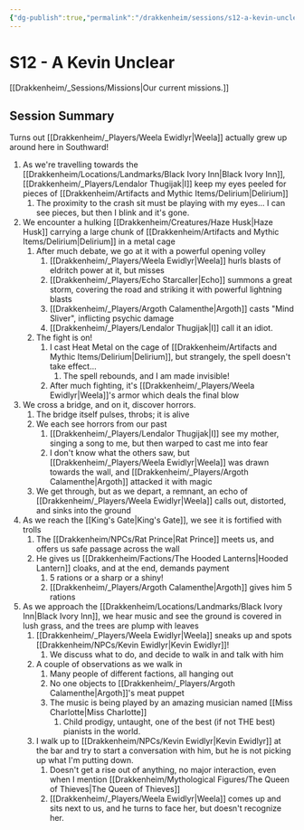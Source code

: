 ```yaml
---
{"dg-publish":true,"permalink":"/drakkenheim/sessions/s12-a-kevin-unclear/","tags":["gardenEntry"]}
---
```



# S12 - A Kevin Unclear

[[Drakkenheim/_Sessions/Missions\|Our current missions.]]

## Session Summary
Turns out [[Drakkenheim/_Players/Weela Ewidlyr\|Weela]] actually grew up around here in Southward!
1. As we're travelling towards the [[Drakkenheim/Locations/Landmarks/Black Ivory Inn\|Black Ivory Inn]], [[Drakkenheim/_Players/Lendalor Thugijak\|I]] keep my eyes peeled for pieces of [[Drakkenheim/Artifacts and Mythic Items/Delirium\|Delirium]]
	1. The proximity to the crash sit must be playing with my eyes... I can see pieces, but then I blink and it's gone.
2. We encounter a hulking [[Drakkenheim/Creatures/Haze Husk\|Haze Husk]] carrying a large chunk of [[Drakkenheim/Artifacts and Mythic Items/Delirium\|Delirium]] in a metal cage
	1. After much debate, we go at it with a powerful opening volley
		1. [[Drakkenheim/_Players/Weela Ewidlyr\|Weela]] hurls blasts of eldritch power at it, but misses
		2. [[Drakkenheim/_Players/Echo Starcaller\|Echo]] summons a great storm, covering the road and striking it with powerful lightning blasts
		3. [[Drakkenheim/_Players/Argoth Calamenthe\|Argoth]] casts "Mind Sliver", inflicting psychic damage
		4. [[Drakkenheim/_Players/Lendalor Thugijak\|I]] call it an idiot.
	2. The fight is on!
		1. I cast Heat Metal on the cage of [[Drakkenheim/Artifacts and Mythic Items/Delirium\|Delirium]], but strangely, the spell doesn't take effect...
			1. The spell rebounds, and I am made invisible! 
		2. After much fighting, it's [[Drakkenheim/_Players/Weela Ewidlyr\|Weela]]'s armor which deals the final blow
3. We cross a bridge, and on it, discover horrors.
	1. The bridge itself pulses, throbs; it is alive
	2. We each see horrors from our past
		1. [[Drakkenheim/_Players/Lendalor Thugijak\|I]] see my mother, singing a song to me, but then warped to cast me into fear
		2. I don't know what the others saw, but [[Drakkenheim/_Players/Weela Ewidlyr\|Weela]] was drawn towards the wall, and [[Drakkenheim/_Players/Argoth Calamenthe\|Argoth]] attacked it with magic
	3. We get through, but as we depart, a remnant, an echo of [[Drakkenheim/_Players/Weela Ewidlyr\|Weela]] calls out, distorted, and sinks into the ground
4. As we reach the [[King's Gate\|King's Gate]], we see it is fortified with trolls
	1. The [[Drakkenheim/NPCs/Rat Prince\|Rat Prince]] meets us, and offers us safe passage across the wall
	2. He gives us [[Drakkenheim/Factions/The Hooded Lanterns\|Hooded Lantern]] cloaks, and at the end, demands payment
		1. 5 rations or a sharp or a shiny!
		2. [[Drakkenheim/_Players/Argoth Calamenthe\|Argoth]] gives him 5 rations
5. As we approach the [[Drakkenheim/Locations/Landmarks/Black Ivory Inn\|Black Ivory Inn]], we hear music and see the ground is covered in lush grass, and the trees are plump with leaves
	1. [[Drakkenheim/_Players/Weela Ewidlyr\|Weela]] sneaks up and spots [[Drakkenheim/NPCs/Kevin Ewidlyr\|Kevin Ewidlyr]]!
		1. We discuss what to do, and decide to walk in and talk with him
	2. A couple of observations as we walk in
		1. Many people of different factions, all hanging out
		2. No one objects to [[Drakkenheim/_Players/Argoth Calamenthe\|Argoth]]'s meat puppet
		3. The music is being played by an amazing musician named [[Miss Charlotte\|Miss Charlotte]]
			1. Child prodigy, untaught, one of the best (if not THE best) pianists in the world.
	3. I walk up to [[Drakkenheim/NPCs/Kevin Ewidlyr\|Kevin Ewidlyr]] at the bar and try to start a conversation with him, but he is not picking up what I'm putting down.
		1. Doesn't get a rise out of anything, no major interaction, even when I mention [[Drakkenheim/Mythological Figures/The Queen of Thieves\|The Queen of Thieves]]
		2. [[Drakkenheim/_Players/Weela Ewidlyr\|Weela]] comes up and sits next to us, and he turns to face her, but doesn't recognize her.